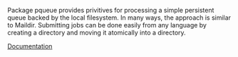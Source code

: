 Package pqueue provides privitives for processing a simple persistent
queue backed by the local filesystem. In many ways, the approach is
similar to Maildir. Submitting jobs can be done easily from any
language by creating a directory and moving it atomically into a
directory.

[Documentation](https://godoc.org/github.com/ljosa/go-pqueue/pqueue)
